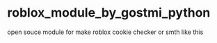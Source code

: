 # roblox_module_by_gostmi_python
open souce module for make roblox cookie checker or smth like this
